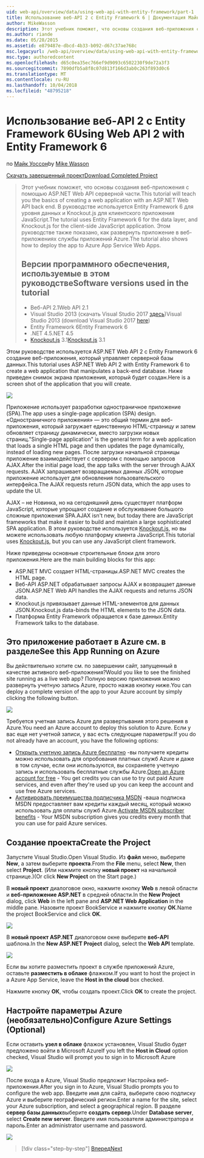 ```yaml
---
uid: web-api/overview/data/using-web-api-with-entity-framework/part-1
title: Использование веб-API 2 с Entity Framework 6 | Документация Майкрософт
author: MikeWasson
description: Этот учебник поможет, что основы создания веб-приложения с помощью ASP.NET Web API серверной части. В этом руководстве используется Entity Framework 6 для макета данных...
ms.author: riande
ms.date: 05/28/2015
ms.assetid: e879487e-dbcd-4b33-b092-d67c37ae768c
msc.legacyurl: /web-api/overview/data/using-web-api-with-entity-framework/part-1
msc.type: authoredcontent
ms.openlocfilehash: d65c0ea35ec766ef9d9093c6502230f9de72a3f3
ms.sourcegitcommit: 7890dfb5a8f8c07d813f166d3ab0c263f893d0c6
ms.translationtype: MT
ms.contentlocale: ru-RU
ms.lasthandoff: 10/04/2018
ms.locfileid: "48795218"
---
```

<a name="using-web-api-2-with-entity-framework-6"></a><span data-ttu-id="fc0f5-104">Использование веб-API 2 с Entity Framework 6</span><span class="sxs-lookup"><span data-stu-id="fc0f5-104">Using Web API 2 with Entity Framework 6</span></span>
====================
<span data-ttu-id="fc0f5-105">по [Майк Уоссон](https://github.com/MikeWasson)</span><span class="sxs-lookup"><span data-stu-id="fc0f5-105">by [Mike Wasson](https://github.com/MikeWasson)</span></span>

[<span data-ttu-id="fc0f5-106">Скачать завершенный проект</span><span class="sxs-lookup"><span data-stu-id="fc0f5-106">Download Completed Project</span></span>](https://github.com/MikeWasson/BookService)

> <span data-ttu-id="fc0f5-107">Этот учебник поможет, что основы создания веб-приложения с помощью ASP.NET Web API серверной части.</span><span class="sxs-lookup"><span data-stu-id="fc0f5-107">This tutorial will teach you the basics of creating a web application with an ASP.NET Web API back end.</span></span> <span data-ttu-id="fc0f5-108">В руководстве используется Entity Framework 6 для уровня данных и Knockout.js для клиентского приложения JavaScript.</span><span class="sxs-lookup"><span data-stu-id="fc0f5-108">The tutorial uses Entity Framework 6 for the data layer, and Knockout.js for the client-side JavaScript application.</span></span> <span data-ttu-id="fc0f5-109">Этом руководстве также показано, как развернуть приложение в веб-приложениях службы приложений Azure.</span><span class="sxs-lookup"><span data-stu-id="fc0f5-109">The tutorial also shows how to deploy the app to Azure App Service Web Apps.</span></span>
>
> ## <a name="software-versions-used-in-the-tutorial"></a><span data-ttu-id="fc0f5-110">Версии программного обеспечения, используемые в этом руководстве</span><span class="sxs-lookup"><span data-stu-id="fc0f5-110">Software versions used in the tutorial</span></span>
>
> - <span data-ttu-id="fc0f5-111">Веб-API 2.1</span><span class="sxs-lookup"><span data-stu-id="fc0f5-111">Web API 2.1</span></span>
> - <span data-ttu-id="fc0f5-112">Visual Studio 2013 (скачать Visual Studio 2017 [здесь](https://visualstudio.microsoft.com/downloads/?utm_medium=microsoft&utm_source=docs.microsoft.com&utm_campaign=button+cta&utm_content=download+vs2017))</span><span class="sxs-lookup"><span data-stu-id="fc0f5-112">Visual Studio 2013 (download Visual Studio 2017 [here](https://visualstudio.microsoft.com/downloads/?utm_medium=microsoft&utm_source=docs.microsoft.com&utm_campaign=button+cta&utm_content=download+vs2017))</span></span>
> - <span data-ttu-id="fc0f5-113">Entity Framework 6</span><span class="sxs-lookup"><span data-stu-id="fc0f5-113">Entity Framework 6</span></span>
> - <span data-ttu-id="fc0f5-114">.NET 4.5</span><span class="sxs-lookup"><span data-stu-id="fc0f5-114">.NET 4.5</span></span>
> - <span data-ttu-id="fc0f5-115">[Knockout.js](http://knockoutjs.com/) 3.1</span><span class="sxs-lookup"><span data-stu-id="fc0f5-115">[Knockout.js](http://knockoutjs.com/) 3.1</span></span>

<span data-ttu-id="fc0f5-116">Этом руководстве используется ASP.NET Web API 2 с Entity Framework 6 создание веб-приложения, который управляет серверной базы данных.</span><span class="sxs-lookup"><span data-stu-id="fc0f5-116">This tutorial uses ASP.NET Web API 2 with Entity Framework 6 to create a web application that manipulates a back-end database.</span></span> <span data-ttu-id="fc0f5-117">Ниже приведен снимок экрана приложения, который будет создан.</span><span class="sxs-lookup"><span data-stu-id="fc0f5-117">Here is a screen shot of the application that you will create.</span></span>

[![](part-1/_static/image2.png)](part-1/_static/image1.png)

<span data-ttu-id="fc0f5-118">Приложение использует разработки одностраничное приложение (SPA).</span><span class="sxs-lookup"><span data-stu-id="fc0f5-118">The app uses a single-page application (SPA) design.</span></span> <span data-ttu-id="fc0f5-119">«Одностраничного приложения» — это общий термин для веб-приложения, который загружает единственную HTML-страницу и затем обновляет страницу динамически, вместо загрузки новых страниц.</span><span class="sxs-lookup"><span data-stu-id="fc0f5-119">"Single-page application" is the general term for a web application that loads a single HTML page and then updates the page dynamically, instead of loading new pages.</span></span> <span data-ttu-id="fc0f5-120">После загрузки начальной страницы приложение взаимодействует с сервером с помощью запросов AJAX.</span><span class="sxs-lookup"><span data-stu-id="fc0f5-120">After the initial page load, the app talks with the server through AJAX requests.</span></span> <span data-ttu-id="fc0f5-121">AJAX запрашивает возвращаемых данных JSON, которые приложение использует для обновления пользовательского интерфейса.</span><span class="sxs-lookup"><span data-stu-id="fc0f5-121">The AJAX requests return JSON data, which the app uses to update the UI.</span></span>

<span data-ttu-id="fc0f5-122">AJAX – не Новинка, но на сегодняшний день существует платформ JavaScript, которые упрощают создание и обслуживание большого сложные приложения SPA.</span><span class="sxs-lookup"><span data-stu-id="fc0f5-122">AJAX isn't new, but today there are JavaScript frameworks that make it easier to build and maintain a large sophisticated SPA application.</span></span> <span data-ttu-id="fc0f5-123">В этом руководстве используется [Knockout.js](http://knockoutjs.com/), но вы можете использовать любую платформу клиента JavaScript.</span><span class="sxs-lookup"><span data-stu-id="fc0f5-123">This tutorial uses [Knockout.js](http://knockoutjs.com/), but you can use any JavaScript client framework.</span></span>

<span data-ttu-id="fc0f5-124">Ниже приведены основные строительные блоки для этого приложения.</span><span class="sxs-lookup"><span data-stu-id="fc0f5-124">Here are the main building blocks for this app:</span></span>

- <span data-ttu-id="fc0f5-125">ASP.NET MVC создает HTML-страницы.</span><span class="sxs-lookup"><span data-stu-id="fc0f5-125">ASP.NET MVC creates the HTML page.</span></span>
- <span data-ttu-id="fc0f5-126">Веб-API ASP.NET обрабатывает запросы AJAX и возвращает данные JSON.</span><span class="sxs-lookup"><span data-stu-id="fc0f5-126">ASP.NET Web API handles the AJAX requests and returns JSON data.</span></span>
- <span data-ttu-id="fc0f5-127">Knockout.js привязывает данные HTML-элементов для данных JSON.</span><span class="sxs-lookup"><span data-stu-id="fc0f5-127">Knockout.js data-binds the HTML elements to the JSON data.</span></span>
- <span data-ttu-id="fc0f5-128">Платформа Entity Framework обращается к базе данных.</span><span class="sxs-lookup"><span data-stu-id="fc0f5-128">Entity Framework talks to the database.</span></span>

## <a name="see-this-app-running-on-azure"></a><span data-ttu-id="fc0f5-129">Это приложение работает в Azure см. в разделе</span><span class="sxs-lookup"><span data-stu-id="fc0f5-129">See this App Running on Azure</span></span>

<span data-ttu-id="fc0f5-130">Вы действительно хотите см. по завершении сайт, запущенный в качестве активного веб-приложения?</span><span class="sxs-lookup"><span data-stu-id="fc0f5-130">Would you like to see the finished site running as a live web app?</span></span> <span data-ttu-id="fc0f5-131">Полную версию приложения можно развернуть учетную запись Azure, просто нажав кнопку ниже.</span><span class="sxs-lookup"><span data-stu-id="fc0f5-131">You can deploy a complete version of the app to your Azure account by simply clicking the following button.</span></span>

[![](http://azuredeploy.net/deploybutton.png)](https://azuredeploy.net/?WT.mc_id=deploy_azure_aspnet&repository=https://github.com/tfitzmac/BookService)

<span data-ttu-id="fc0f5-132">Требуется учетная запись Azure для развертывания этого решения в Azure.</span><span class="sxs-lookup"><span data-stu-id="fc0f5-132">You need an Azure account to deploy this solution to Azure.</span></span> <span data-ttu-id="fc0f5-133">Если у вас еще нет учетной записи, у вас есть следующие параметры:</span><span class="sxs-lookup"><span data-stu-id="fc0f5-133">If you do not already have an account, you have the following options:</span></span>

- <span data-ttu-id="fc0f5-134">[Открыть учетную запись Azure бесплатно](https://azure.microsoft.com/pricing/free-trial/?WT.mc_id=A443DD604) -вы получаете кредиты можно использовать для опробования платных служб Azure и даже в том случае, если они используются, вы сохраняете учетную запись и использовать бесплатные службы Azure.</span><span class="sxs-lookup"><span data-stu-id="fc0f5-134">[Open an Azure account for free](https://azure.microsoft.com/pricing/free-trial/?WT.mc_id=A443DD604) - You get credits you can use to try out paid Azure services, and even after they're used up you can keep the account and use free Azure services.</span></span>
- <span data-ttu-id="fc0f5-135">[Активировать преимущества подписчика MSDN](https://azure.microsoft.com/pricing/member-offers/msdn-benefits-details/?WT.mc_id=A443DD604) -ваша подписка MSDN предоставляет вам кредиты каждый месяц, который можно использовать для оплаты служб Azure.</span><span class="sxs-lookup"><span data-stu-id="fc0f5-135">[Activate MSDN subscriber benefits](https://azure.microsoft.com/pricing/member-offers/msdn-benefits-details/?WT.mc_id=A443DD604) - Your MSDN subscription gives you credits every month that you can use for paid Azure services.</span></span>

## <a name="create-the-project"></a><span data-ttu-id="fc0f5-136">Создание проекта</span><span class="sxs-lookup"><span data-stu-id="fc0f5-136">Create the Project</span></span>

<span data-ttu-id="fc0f5-137">Запустите Visual Studio.</span><span class="sxs-lookup"><span data-stu-id="fc0f5-137">Open Visual Studio.</span></span> <span data-ttu-id="fc0f5-138">Из **файл** меню, выберите **New**, а затем выберите **проекта**.</span><span class="sxs-lookup"><span data-stu-id="fc0f5-138">From the **File** menu, select **New**, then select **Project**.</span></span> <span data-ttu-id="fc0f5-139">(Или нажмите кнопку **новый проект** на начальной странице.)</span><span class="sxs-lookup"><span data-stu-id="fc0f5-139">(Or click **New Project** on the Start page.)</span></span>

<span data-ttu-id="fc0f5-140">В **новый проект** диалоговое окно, нажмите кнопку **Web** в левой области и **веб-приложение ASP.NET** в средней области.</span><span class="sxs-lookup"><span data-stu-id="fc0f5-140">In the **New Project** dialog, click **Web** in the left pane and **ASP.NET Web Application** in the middle pane.</span></span> <span data-ttu-id="fc0f5-141">Назовите проект BookService и нажмите кнопку **ОК**.</span><span class="sxs-lookup"><span data-stu-id="fc0f5-141">Name the project BookService and click **OK**.</span></span>

[![](part-1/_static/image4.png)](part-1/_static/image3.png)

<span data-ttu-id="fc0f5-142">В **новый проект ASP.NET** диалоговом окне выберите **веб-API** шаблона.</span><span class="sxs-lookup"><span data-stu-id="fc0f5-142">In the **New ASP.NET Project** dialog, select the **Web API** template.</span></span>

[![](part-1/_static/image6.png)](part-1/_static/image5.png)

<span data-ttu-id="fc0f5-143">Если вы хотите разместить проект в службе приложений Azure, оставьте **разместить в облаке** флажком.</span><span class="sxs-lookup"><span data-stu-id="fc0f5-143">If you want to host the project in a Azure App Service, leave the **Host in the cloud** box checked.</span></span>

<span data-ttu-id="fc0f5-144">Нажмите кнопку **ОК**, чтобы создать проект.</span><span class="sxs-lookup"><span data-stu-id="fc0f5-144">Click **OK** to create the project.</span></span>

## <a name="configure-azure-settings-optional"></a><span data-ttu-id="fc0f5-145">Настройте параметры Azure (необязательно)</span><span class="sxs-lookup"><span data-stu-id="fc0f5-145">Configure Azure Settings (Optional)</span></span>

<span data-ttu-id="fc0f5-146">Если оставить **узел в облаке** флажок установлен, Visual Studio будет предложено войти в Microsoft Azure</span><span class="sxs-lookup"><span data-stu-id="fc0f5-146">If you left the **Host in Cloud** option checked, Visual Studio will prompt you to sign in to Microsoft Azure</span></span>

[![](part-1/_static/image8.png)](part-1/_static/image7.png)

<span data-ttu-id="fc0f5-147">После входа в Azure, Visual Studio предложит Настройка веб-приложения.</span><span class="sxs-lookup"><span data-stu-id="fc0f5-147">After you sign in to Azure, Visual Studio prompts you to configure the web app.</span></span> <span data-ttu-id="fc0f5-148">Введите имя для сайта, выберите свою подписку Azure и выберите географический регион.</span><span class="sxs-lookup"><span data-stu-id="fc0f5-148">Enter a name for the site, select your Azure subscription, and select a geographical region.</span></span> <span data-ttu-id="fc0f5-149">В разделе **сервер базы данных**выберите **создать сервер**.</span><span class="sxs-lookup"><span data-stu-id="fc0f5-149">Under **Database server**, select **Create new server**.</span></span> <span data-ttu-id="fc0f5-150">Введите имя пользователя администратора и пароль.</span><span class="sxs-lookup"><span data-stu-id="fc0f5-150">Enter an administrator username and password.</span></span>

[![](part-1/_static/image10.png)](part-1/_static/image9.png)

> [!div class="step-by-step"]
> [<span data-ttu-id="fc0f5-151">Вперед</span><span class="sxs-lookup"><span data-stu-id="fc0f5-151">Next</span></span>](part-2.md)
